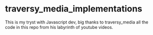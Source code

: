 # traversy_media_implementations
This is my tryst with Javascript dev, big thanks to traversy_media all the code in this repo from his labyrinth of youtube videos.
